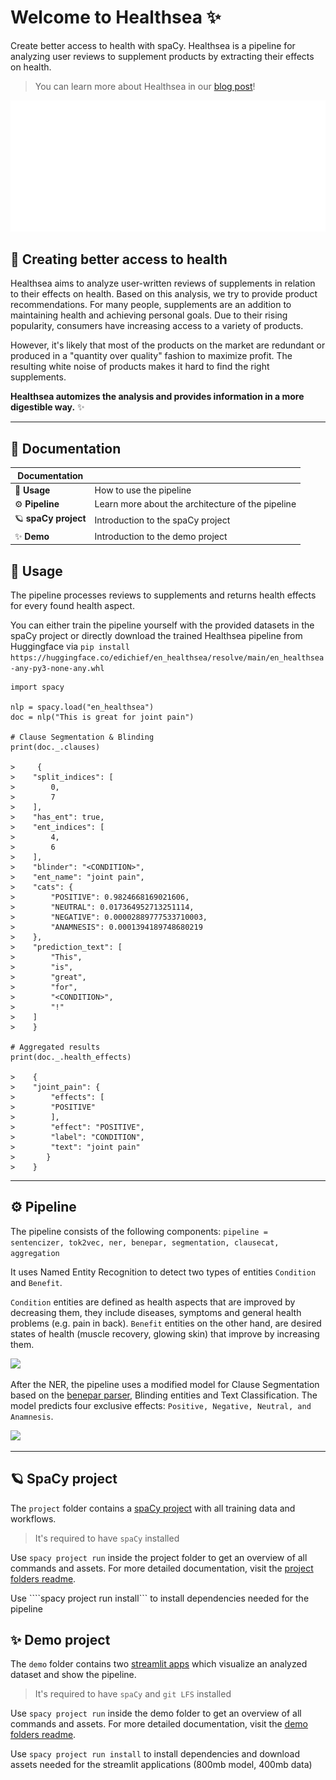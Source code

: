 # Welcome to Healthsea ✨
Create better access to health with spaCy. Healthsea is a pipeline for analyzing user reviews to supplement products by extracting their effects on health. 

> You can learn more about Healthsea in our [blog post](explosion.ai)!

![](img/healthsea_anim.gif)

## 💉 Creating better access to health
Healthsea aims to analyze user-written reviews of supplements in relation to their effects on health. Based on this analysis, we try to provide product recommendations.
For many people, supplements are an addition to maintaining health and achieving personal goals. Due to their rising popularity, consumers have increasing access to a variety of products.

However, it's likely that most of the products on the market are redundant or produced in a "quantity over quality" fashion to maximize profit. The resulting white noise of products makes it hard to find the right supplements. 

**Healthsea automizes the analysis and provides information in a more digestible way.** ✨

---

## 📖 Documentation

| Documentation              |                                                                |
| -------------------------- | -------------------------------------------------------------- |
| 🧭 **Usage**      | How to use the pipeline               |
| ⚙️ **Pipeline**      | Learn more about the architecture of the pipeline               |
| 🪐 **spaCy project**      | Introduction to the spaCy project               |
| ✨ **Demo**                | Introduction to the demo project              |

## 🧭 Usage

The pipeline processes reviews to supplements and returns health effects for every found health aspect. 

You can either train the pipeline yourself with the provided datasets in the spaCy project or directly download the trained Healthsea pipeline from Huggingface via 
`pip install https://huggingface.co/edichief/en_healthsea/resolve/main/en_healthsea-any-py3-none-any.whl`

```
import spacy

nlp = spacy.load("en_healthsea")
doc = nlp("This is great for joint pain")

# Clause Segmentation & Blinding
print(doc._.clauses)

>     {
>    "split_indices": [
>        0,
>        7
>    ],
>    "has_ent": true,
>    "ent_indices": [
>        4,
>        6
>    ],
>    "blinder": "<CONDITION>",
>    "ent_name": "joint pain",
>    "cats": {
>        "POSITIVE": 0.9824668169021606,
>        "NEUTRAL": 0.017364952713251114,
>        "NEGATIVE": 0.00002889777533710003,
>        "ANAMNESIS": 0.0001394189748680219
>    },
>    "prediction_text": [
>        "This",
>        "is",
>        "great",
>        "for",
>        "<CONDITION>",
>        "!"
>    ]
>    }

# Aggregated results
print(doc._.health_effects)

>    {
>    "joint_pain": {
>        "effects": [
>        "POSITIVE"
>        ],
>        "effect": "POSITIVE",
>        "label": "CONDITION",
>        "text": "joint pain"
>       }
>    }

```

---

## ⚙️ Pipeline

The pipeline consists of the following components:
`pipeline = sentencizer, tok2vec, ner, benepar, segmentation, clausecat, aggregation`

It uses Named Entity Recognition to detect two types of entities ```Condition``` and ```Benefit```.

 ```Condition``` entities are defined as health aspects that are improved by decreasing them, they include diseases, symptoms and general health problems (e.g. pain in back). ```Benefit``` entities on the other hand, are desired states of health (muscle recovery, glowing skin) that improve by increasing them.

![](img/ner_guide.PNG)

After the NER, the pipeline uses a modified model for Clause Segmentation based on the [benepar parser](https://github.com/nikitakit/self-attentive-parser), Blinding entities and Text Classification. The model predicts four exclusive effects: `Positive, Negative, Neutral, and Anamnesis`.

![](img/clausecat_guide.PNG)

---

## 🪐 SpaCy project
The ```project``` folder contains a [spaCy project](https://spacy.io/usage/projects) with all training data and workflows.
> It's required to have `spaCy` installed

Use ```spacy project run``` inside the project folder to get an overview of all commands and assets. For more detailed documentation, visit the [project folders readme](https://github.com/thomashacker/healthsea/tree/main/project). 

Use ````spacy project run install``` to install dependencies needed for the pipeline


## ✨ Demo project
The ```demo``` folder contains two [streamlit apps](https://streamlit.io/) which visualize an analyzed dataset and show the pipeline.
> It's required to have `spaCy` and `git LFS` installed

Use ```spacy project run``` inside the demo  folder to get an overview of all commands and assets.
For more detailed documentation, visit the [demo folders readme](https://github.com/thomashacker/healthsea/tree/main/demo).

Use ```spacy project run install``` to install dependencies and download assets needed for the streamlit applications (800mb model, 400mb data)

